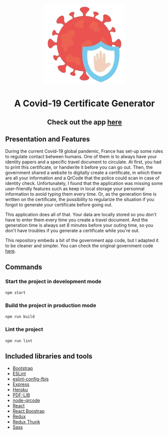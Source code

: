 <div align="center">
    <img alt="Covid 19 Generator logo" src="/public/favicon/android-chrome-256x256.png" style="cursor : default;"/>
    <h1 align="center">A Covid-19 Certificate Generator</h1>
    <h2 align="center">Check out the app <a href="http://covid-19-generator.lifaen.com/">here</a></h2>
 </div>
 
## Presentation and Features
 
During the current Covid-19 global pandemic, France has set-up some rules to regulate contact between humans. One of them is to always have your identity papers and a specific travel document to circulate. At first, you had to print this certificate, or handwrite it before you can go out. Then, the government shared a website to digitally create a certificate, in which there are all your information and a QrCode that the police could scan in case of identity check. Unfortunately, I found that the application was missing some user-friendly features such as keep in local storage your personnal information to avoid typing them every time. Or, as the generation time is written on the certificate, the possibility to regularize the situation if you forgot to generate your certificate before going out.

This application does all of that. Your data are locally stored so you don't have to enter them every time you create a travel document. And the generation time is always set 8 minutes before your outing time, so you don't have troubles if you generate a certificate while you're out.

This repository embeds a bit of the government app code, but I adapted it to be cleaner and simpler. You can check the original government code [here](https://github.com/LAB-MI/deplacement-covid-19).


## Commands

### Start the project in development mode

`npm start`

### Build the project in production mode

`npm run build`

### Lint the project

`npm run lint`

## Included libraries and tools

- [Bootstrap](https://getbootstrap.com/)
- [ESLint](https://eslint.org/)
- [eslint-config-fbjs](https://www.npmjs.com/package/eslint-config-fbjs)
- [Express](https://expressjs.com/)
- [Heroku](https://heroku.com)
- [PDF-LIB](https://pdf-lib.js.org/)
- [node-qrcode](https://github.com/soldair/node-qrcode)
- [React](https://reactjs.org/)
- [React Boostrap](https://react-bootstrap.github.io/)
- [Redux](https://redux.js.org/)
- [Redux Thunk](https://github.com/reduxjs/redux-thunk)
- [Sass](https://sass-lang.com/)
